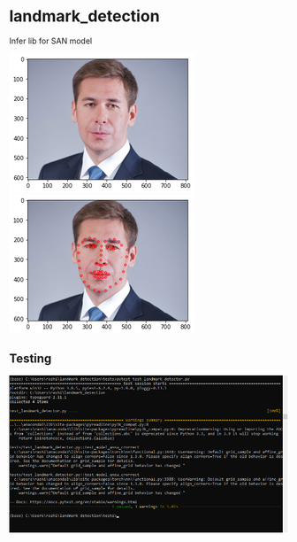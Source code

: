 # landmark_detection
Infer lib for SAN model



![Image of Yaktocat](https://github.com/PososikTeam/SAN_lib/blob/main/images/input.png)
![Image of Yaktocat](https://github.com/PososikTeam/SAN_lib/blob/main/images/output.png)


## Testing
![Image of Yaktocat](https://github.com/PososikTeam/SAN_lib/blob/main/images/tests.png)
